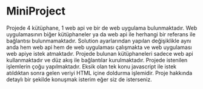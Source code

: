 # MiniProject

Projede 4 kütüphane, 1 web api ve bir de web uygulama bulunmaktadır. Web uygulamasının biğer kütüphaneler ya da web api ile herhangi bir referans ile
bağlantısı bulunmamaktadır. Solution ayarlarından yapılan değişiklikle aynı anda hem web api hem de web uygulaması çalışmakta ve web uygulaması web apiye istek atmaktadır. Projede bulunan kütüphaneleri sadece web api kullanmaktadır ve düz akış ile bağlantılar kurulmaktadır. Projede istenilen işlemlerin çoğu yapılmaktadır. Eksik olan tek konu javascript ile istek atıldıktan sonra gelen veriyi HTML içine doldurma işlemidir. Proje hakkında detaylı bir şekilde konuşmak isterim eğer siz de isterseniz.